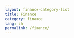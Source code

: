 ```yaml
---
layout: finance-category-list
title: Finance
category: finance
lang: zh
permalink: /finance/
---
```


